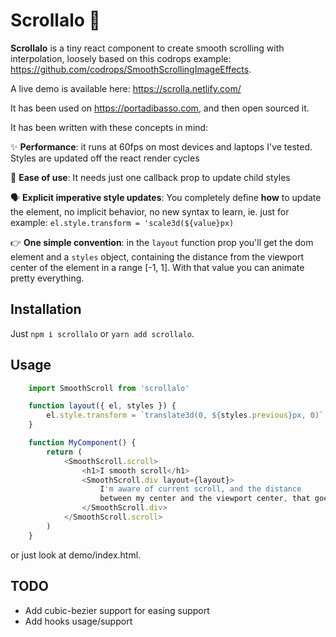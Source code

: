 # Scrollalo 🍭

**Scrollalo** is a tiny react component to create smooth scrolling with interpolation, loosely based on this codrops example: https://github.com/codrops/SmoothScrollingImageEffects. 

A live demo is available here: https://scrolla.netlify.com/

It has been used on https://portadibasso.com, and then open sourced it.

It has been written with these concepts in mind:

✨ **Performance**: it runs at 60fps on most devices and laptops I've tested. Styles are updated off the react render cycles

🎈 **Ease of use**: It needs just one callback prop to update child styles

🗣 **Explicit imperative style updates**: You completely define **how** to update the element, no implicit behavior, no new syntax to learn, ie. just for example: `el.style.transform = 'scale3d(${value}px)`

👉 **One simple convention**: in the `layout` function prop you'll get the dom element and a `styles` object, containing the distance from the viewport center of the element in a range [-1, 1]. With that value you can animate pretty everything.

## Installation

Just `npm i scrollalo` or `yarn add scrollalo`.

## Usage
```javascript
    import SmoothScroll from 'scrollalo'

    function layout({ el, styles }) {
        el.style.transform = `translate3d(0, ${styles.previous}px, 0)`
    }

    function MyComponent() {
        return (
            <SmoothScroll.scroll>
                <h1>I smooth scroll</h1>
                <SmoothScroll.div layout={layout}>
                    I'm aware of current scroll, and the distance
                    between my center and the viewport center, that goes [-1, 1].
                </SmoothScroll.div>
            </SmoothScroll.scroll>
        )
    }
```
or just look at demo/index.html.


## TODO

- Add cubic-bezier support for easing support
- Add hooks usage/support




